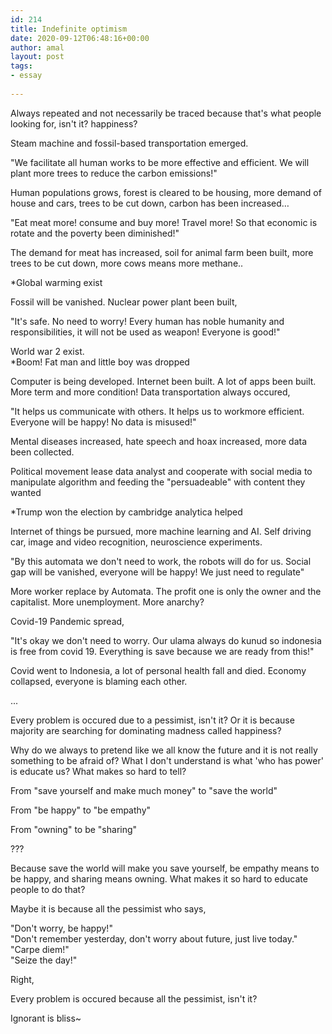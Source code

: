 ```yaml
---
id: 214
title: Indefinite optimism
date: 2020-09-12T06:48:16+00:00
author: amal
layout: post
tags:
- essay
  
---
```

Always repeated and not necessarily be traced because that's what people looking for, isn't it? happiness?

Steam machine and fossil-based transportation emerged.

"We facilitate all human works to be more effective and efficient. We will plant more trees to reduce the carbon emissions!"

Human populations grows, forest is cleared to be housing, more demand of house and cars, trees to be cut down, carbon has been increased…

"Eat meat more! consume and buy more! Travel more! So that economic is rotate and the poverty been diminished!"

The demand for meat has increased, soil for animal farm been built, more trees to be cut down, more cows means more methane..

*Global warming exist



Fossil will be vanished. Nuclear power plant been built,

"It's safe. No need to worry! Every human has noble humanity and responsibilities, it will not be used as weapon! Everyone is good!"

World war 2 exist.  
*Boom! Fat man and little boy was dropped



Computer is being developed. Internet been built. A lot of apps been built. More term and more condition! Data transportation always occured,

"It helps us communicate with others. It helps us to workmore efficient. Everyone will be happy! No data is misused!"

Mental diseases increased, hate speech and hoax increased, more data been collected.

Political movement lease data analyst and cooperate with social media to manipulate algorithm and feeding the "persuadeable" with content they wanted

*Trump won the election by cambridge analytica helped



Internet of things be pursued, more machine learning and AI. Self driving car, image and video recognition, neuroscience experiments.

"By this automata we don't need to work, the robots will do for us. Social gap will be vanished, everyone will be happy! We just need to regulate"

More worker replace by Automata. The profit one is only the owner and the capitalist. More unemployment. More anarchy?



Covid-19 Pandemic spread,

"It's okay we don't need to worry. Our ulama always do kunud so indonesia is free from covid 19. Everything is save because we are ready from this!"

Covid went to Indonesia, a lot of personal health fall and died. Economy collapsed, everyone is blaming each other.

...

Every problem is occured due to a pessimist, isn't it? Or it is because majority are searching for dominating madness called happiness?

Why do we always to pretend like we all know the future and it is not really something to be afraid of? What I don't understand is what 'who has power' is educate us? What makes so hard to tell?

From "save yourself and make much money" to "save the world"

From "be happy" to "be empathy"

From "owning" to be "sharing"

???

  
Because save the world will make you save yourself, be empathy means to be happy, and sharing means owning. What makes it so hard to educate people to do that?

Maybe it is because all the pessimist who says,

"Don't worry, be happy!"  
"Don't remember yesterday, don't worry about future, just live today."  
"Carpe diem!"  
"Seize the day!"

Right,

Every problem is occured because all the pessimist, isn't it?

Ignorant is bliss~